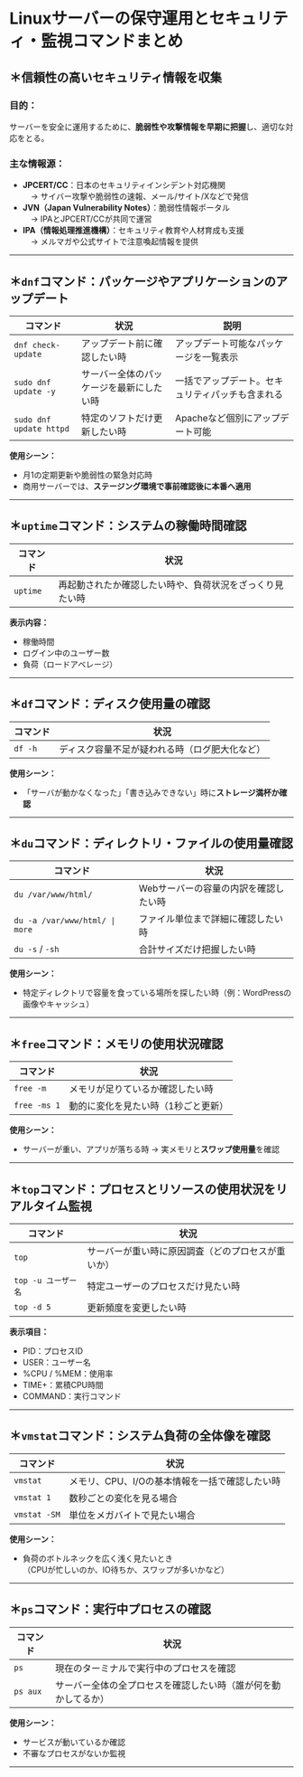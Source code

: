 # Linuxサーバーの保守運用とセキュリティ・監視コマンドまとめ

## ＊信頼性の高いセキュリティ情報を収集

### 目的：
サーバーを安全に運用するために、**脆弱性や攻撃情報を早期に把握**し、適切な対応をとる。

### 主な情報源：
- **JPCERT/CC**：日本のセキュリティインシデント対応機関  
　→ サイバー攻撃や脆弱性の速報、メール/サイト/Xなどで発信  
- **JVN（Japan Vulnerability Notes）**：脆弱性情報ポータル  
　→ IPAとJPCERT/CCが共同で運営  
- **IPA（情報処理推進機構）**：セキュリティ教育や人材育成も支援  
　→ メルマガや公式サイトで注意喚起情報を提供  

---

## ＊`dnf`コマンド：パッケージやアプリケーションのアップデート

| コマンド | 状況 | 説明 |
|---------|------|------|
| `dnf check-update` | アップデート前に確認したい時 | アップデート可能なパッケージを一覧表示 |
| `sudo dnf update -y` | サーバー全体のパッケージを最新にしたい時 | 一括でアップデート。セキュリティパッチも含まれる |
| `sudo dnf update httpd` | 特定のソフトだけ更新したい時 | Apacheなど個別にアップデート可能 |

**使用シーン：**  
- 月1の定期更新や脆弱性の緊急対応時  
- 商用サーバーでは、**ステージング環境で事前確認後に本番へ適用**

---

## ＊`uptime`コマンド：システムの稼働時間確認

| コマンド | 状況 |
|---------|------|
| `uptime` | 再起動されたか確認したい時や、負荷状況をざっくり見たい時 |

**表示内容：**  
- 稼働時間  
- ログイン中のユーザー数  
- 負荷（ロードアベレージ）

---

## ＊`df`コマンド：ディスク使用量の確認

| コマンド | 状況 |
|---------|------|
| `df -h` | ディスク容量不足が疑われる時（ログ肥大化など） |

**使用シーン：**  
- 「サーバが動かなくなった」「書き込みできない」時に**ストレージ満杯か確認**

---

## ＊`du`コマンド：ディレクトリ・ファイルの使用量確認

| コマンド | 状況 |
|---------|------|
| `du /var/www/html/` | Webサーバーの容量の内訳を確認したい時 |
| `du -a /var/www/html/ \| more` | ファイル単位まで詳細に確認したい時 |
| `du -s` / `-sh` | 合計サイズだけ把握したい時 |

**使用シーン：**  
- 特定ディレクトリで容量を食っている場所を探したい時（例：WordPressの画像やキャッシュ）

---

## ＊`free`コマンド：メモリの使用状況確認

| コマンド | 状況 |
|---------|------|
| `free -m` | メモリが足りているか確認したい時 |
| `free -ms 1` | 動的に変化を見たい時（1秒ごと更新） |

**使用シーン：**  
- サーバーが重い、アプリが落ちる時 → 実メモリと**スワップ使用量**を確認

---

## ＊`top`コマンド：プロセスとリソースの使用状況をリアルタイム監視

| コマンド | 状況 |
|---------|------|
| `top` | サーバーが重い時に原因調査（どのプロセスが重いか） |
| `top -u ユーザー名` | 特定ユーザーのプロセスだけ見たい時 |
| `top -d 5` | 更新頻度を変更したい時 |

**表示項目：**
- PID：プロセスID  
- USER：ユーザー名  
- %CPU / %MEM：使用率  
- TIME+：累積CPU時間  
- COMMAND：実行コマンド

---

## ＊`vmstat`コマンド：システム負荷の全体像を確認

| コマンド | 状況 |
|---------|------|
| `vmstat` | メモリ、CPU、I/Oの基本情報を一括で確認したい時 |
| `vmstat 1` | 数秒ごとの変化を見る場合 |
| `vmstat -SM` | 単位をメガバイトで見たい場合 |

**使用シーン：**  
- 負荷のボトルネックを広く浅く見たいとき  
（CPUが忙しいのか、IO待ちか、スワップが多いかなど）

---

## ＊`ps`コマンド：実行中プロセスの確認

| コマンド | 状況 |
|---------|------|
| `ps` | 現在のターミナルで実行中のプロセスを確認 |
| `ps aux` | サーバー全体の全プロセスを確認したい時（誰が何を動かしてるか） |

**使用シーン：**  
- サービスが動いているか確認  
- 不審なプロセスがないか監視

---
